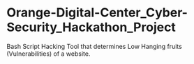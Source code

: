 # Orange-Digital-Center_Cyber-Security_Hackathon_Project
 Bash Script Hacking Tool that determines Low Hanging fruits (Vulnerabilities) of a website.
